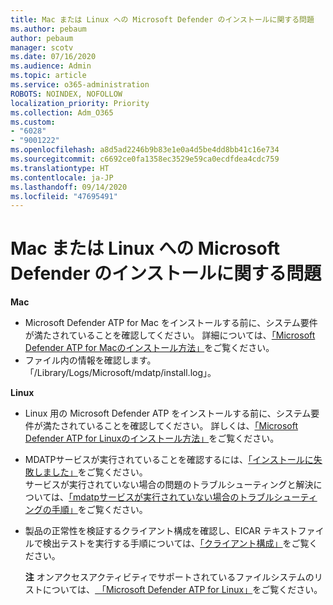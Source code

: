 ```yaml
---
title: Mac または Linux への Microsoft Defender のインストールに関する問題
ms.author: pebaum
author: pebaum
manager: scotv
ms.date: 07/16/2020
ms.audience: Admin
ms.topic: article
ms.service: o365-administration
ROBOTS: NOINDEX, NOFOLLOW
localization_priority: Priority
ms.collection: Adm_O365
ms.custom:
- "6028"
- "9001222"
ms.openlocfilehash: a8d5ad2246b9b83e1e0a4d5be4dd8bb41c16e734
ms.sourcegitcommit: c6692ce0fa1358ec3529e59ca0ecdfdea4cdc759
ms.translationtype: HT
ms.contentlocale: ja-JP
ms.lasthandoff: 09/14/2020
ms.locfileid: "47695491"
---
```

# <a name="issues-installing-microsoft-defender-on-mac-or-linux"></a>Mac または Linux への Microsoft Defender のインストールに関する問題

**Mac**

- Microsoft Defender ATP for Mac をインストールする前に、システム要件が満たされていることを確認してください。 詳細については、[「Microsoft Defender ATP for Macのインストール方法」](https://docs.microsoft.com/windows/security/threat-protection/microsoft-defender-atp/microsoft-defender-atp-mac#how-to-install-microsoft-defender-atp-for-mac)をご覧ください。  
- ファイル内の情報を確認します。「/Library/Logs/Microsoft/mdatp/install.log」。

**Linux**

- Linux 用の Microsoft Defender ATP をインストールする前に、システム要件が満たされていることを確認してください。 詳しくは、[「Microsoft Defender ATP for Linuxのインストール方法」](https://docs.microsoft.com/windows/security/threat-protection/microsoft-defender-atp/microsoft-defender-atp-linux#system-requirements)をご覧ください。 
- MDATPサービスが実行されていることを確認するには、[「インストールに失敗しました」](https://docs.microsoft.com/windows/security/threat-protection/microsoft-defender-atp/linux-support-install#installation-failed)をご覧ください。  
    サービスが実行されていない場合の問題のトラブルシューティングと解決については、[「mdatpサービスが実行されていない場合のトラブルシューティングの手順」](https://docs.microsoft.com/windows/security/threat-protection/microsoft-defender-atp/linux-support-install#steps-to-troubleshoot-if-mdatp-service-isnt-running)をご覧ください。
- 製品の正常性を検証するクライアント構成を確認し、EICAR テキストファイルで検出テストを実行する手順については、[「クライアント構成」](https://docs.microsoft.com/windows/security/threat-protection/microsoft-defender-atp/linux-install-manually#client-configuration)をご覧ください。  

    **注** オンアクセスアクティビティでサポートされているファイルシステムのリストについては、[ 「Microsoft Defender ATP for Linux」](https://docs.microsoft.com/windows/security/threat-protection/microsoft-defender-atp/microsoft-defender-atp-linux#system-requirements)をご覧ください。